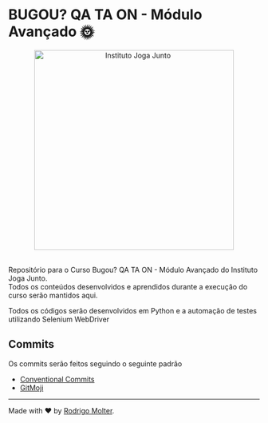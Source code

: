 # BUGOU? QA TA ON - Módulo Avançado 🌞

<div align="center">
  <picture>
    <source srcset="https://www.jogajuntoinstituto.org/image/Logo_about.png" media="(prefers-color-scheme: light)">
    <img title="Instituto Joga Junto" alt="Instituto Joga Junto" href="https://www.jogajuntoinstituto.org/" src="https://github.com/rodrigomolter/qa-institutojogajunto/assets/57466763/acf43fcb-f91a-450d-9291-90b479b07064" width="400px">   
  </picture>
</div>
<br>

Repositório para o Curso Bugou? QA TA ON - Módulo Avançado do Instituto Joga Junto. <br>
Todos os conteúdos desenvolvidos e aprendidos durante a execução do curso serão mantidos aqui.

Todos os códigos serão desenvolvidos em Python e a automação de testes utilizando Selenium WebDriver

## Commits
Os commits serão feitos seguindo o seguinte padrão
- [Conventional Commits](https://www.conventionalcommits.org/pt-br/)
- [GitMoji](https://gitmoji.dev/)

___

Made with ❤️ by [Rodrigo Molter](https://www.linkedin.com/in/rodrigo-molter/).
